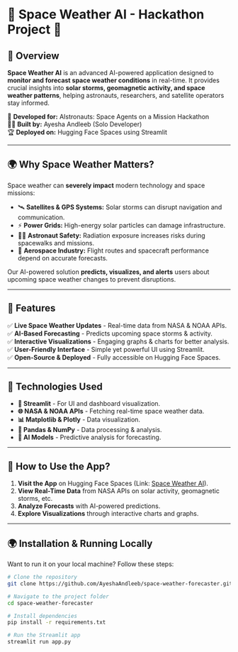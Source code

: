 # 🌌 Space Weather AI - Hackathon Project 🚀

## 🌟 Overview
**Space Weather AI** is an advanced AI-powered application designed to **monitor and forecast space weather conditions** in real-time. It provides crucial insights into **solar storms, geomagnetic activity, and space weather patterns**, helping astronauts, researchers, and satellite operators stay informed.

🚀 **Developed for:** AIstronauts: Space Agents on a Mission Hackathon  
👨‍💻 **Built by:** Ayesha Andleeb (Solo Developer)  
🏆 **Deployed on:** Hugging Face Spaces using Streamlit  

---

## 🌍 Why Space Weather Matters?
Space weather can **severely impact** modern technology and space missions:
- 🛰 **Satellites & GPS Systems:** Solar storms can disrupt navigation and communication.
- ⚡ **Power Grids:** High-energy solar particles can damage infrastructure.
- 👨‍🚀 **Astronaut Safety:** Radiation exposure increases risks during spacewalks and missions.
- 📡 **Aerospace Industry:** Flight routes and spacecraft performance depend on accurate forecasts.

Our AI-powered solution **predicts, visualizes, and alerts** users about upcoming space weather changes to prevent disruptions.  

---

## 🔮 Features
✅ **Live Space Weather Updates** - Real-time data from NASA & NOAA APIs.  
✅ **AI-Based Forecasting** - Predicts upcoming space storms & activity.  
✅ **Interactive Visualizations** - Engaging graphs & charts for better analysis.  
✅ **User-Friendly Interface** - Simple yet powerful UI using Streamlit.  
✅ **Open-Source & Deployed** - Fully accessible on Hugging Face Spaces.  

---

## 🚀 Technologies Used
- **🔵 Streamlit** - For UI and dashboard visualization.
- **🌐 NASA & NOAA APIs** - Fetching real-time space weather data.
- **📊 Matplotlib & Plotly** - Data visualization.
- **📂 Pandas & NumPy** - Data processing & analysis.
- **🤖 AI Models** - Predictive analysis for forecasting.

---

## 🎯 How to Use the App?
1. **Visit the App** on Hugging Face Spaces (Link: [Space Weather AI](https://huggingface.co/spaces/Ayesha003/space-weather-ai-hackathone-project)).
2. **View Real-Time Data** from NASA APIs on solar activity, geomagnetic storms, etc.
3. **Analyze Forecasts** with AI-powered predictions.
4. **Explore Visualizations** through interactive charts and graphs.

---

## 🌍 Installation & Running Locally
Want to run it on your local machine? Follow these steps:

```bash
# Clone the repository
git clone https://github.com/AyeshaAndleeb/space-weather-forecaster.git

# Navigate to the project folder
cd space-weather-forecaster

# Install dependencies
pip install -r requirements.txt

# Run the Streamlit app
streamlit run app.py
